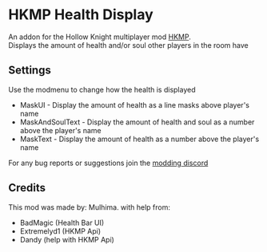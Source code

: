 # HKMP Health Display
An addon for the Hollow Knight multiplayer mod [HKMP](https://github.com/Extremelyd1/HKMP).  
Displays the amount of health and/or soul other players in the room have

## Settings
Use the modmenu to change how the health is displayed
- MaskUI - Display the amount of health as a line masks above player's name
- MaskAndSoulText - Display the amount of health and soul as a number above the player's name 
- MaskText - Display the amount of health as a number above the player's name

For any bug reports or suggestions join the [modding discord](https://discord.gg/F6Y5TeFQ8j)

## Credits
This mod was made by: Mulhima.
with help from:
- BadMagic (Health Bar UI)
- Extremelyd1 (HKMP Api)
- Dandy (help with HKMP Api)


